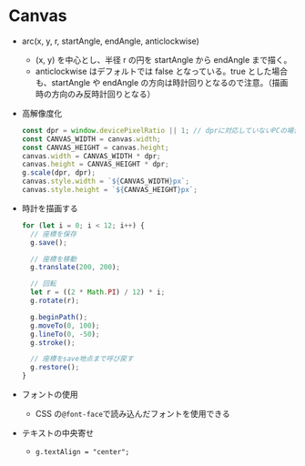 # Canvas

- arc(x, y, r, startAngle, endAngle, anticlockwise)

  - (x, y) を中心とし、半径 r の円を startAngle から endAngle まで描く。
  - anticlockwise はデフォルトでは false となっている。true とした場合も、startAngle や endAngle の方向は時計回りとなるので注意。（描画時の方向のみ反時計回りとなる）

- 高解像度化

  ```js
  const dpr = window.devicePixelRatio || 1; // dprに対応していないPCの場合、1を返す
  const CANVAS_WIDTH = canvas.width;
  const CANVAS_HEIGHT = canvas.height;
  canvas.width = CANVAS_WIDTH * dpr;
  canvas.height = CANVAS_HEIGHT * dpr;
  g.scale(dpr, dpr);
  canvas.style.width = `${CANVAS_WIDTH}px`;
  canvas.style.height = `${CANVAS_HEIGHT}px`;
  ```

- 時計を描画する

  ```js
  for (let i = 0; i < 12; i++) {
    // 座標を保存
    g.save();

    // 座標を移動
    g.translate(200, 200);

    // 回転
    let r = ((2 * Math.PI) / 12) * i;
    g.rotate(r);

    g.beginPath();
    g.moveTo(0, 100);
    g.lineTo(0, -50);
    g.stroke();

    // 座標をsave地点まで呼び戻す
    g.restore();
  }
  ```

- フォントの使用

  - CSS の`@font-face`で読み込んだフォントを使用できる

- テキストの中央寄せ
  - `g.textAlign = "center";`
